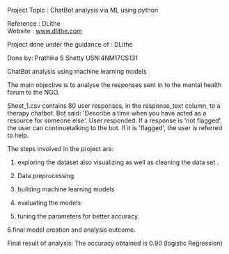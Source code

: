 Project Topic : ChatBot analysis via ML using python

Reference : DLithe  
Website : www.dlithe.com

Project done under the guidance of : DLithe

Done by: Prathika S Shetty
USN:4NM17CS131

ChatBot analysis using machine learning models

The main objective is to analyse the responses sent in to the mental health forum to the NGO.

Sheet_1.csv contains 80 user responses, in the response_text column, to a therapy chatbot. 
Bot said: 'Describe a time when you have acted as a resource for someone else'.
User responded. If a response is 'not flagged', the user can continuetalking to the bot. 
If it is 'flagged', the user is referred to help.

The steps involved in the project are:

1. exploring the dataset also visualizing as well as cleaning the data set .

2. Data preprocessing

3. building machine learning models

4. evaluating the models

5. tuning the parameters for better accuracy.

6.final model creation and analysis outcome.

Final result of analysis:
The accuracy obtained is 0.90 (logistic Regression)
